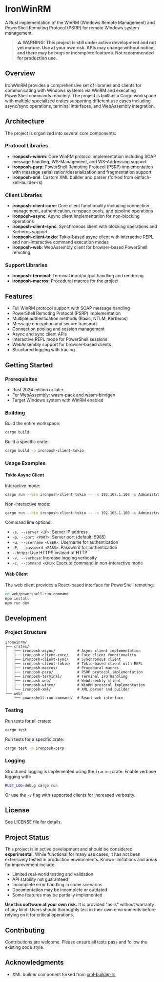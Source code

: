 # IronWinRM

A Rust implementation of the WinRM (Windows Remote Management) and PowerShell Remoting Protocol (PSRP) for remote Windows system management.

> **⚠️ WARNING: This project is still under active development and not yet mature. Use at your own risk. APIs may change without notice, and there may be bugs or incomplete features. Not recommended for production use.**

## Overview

IronWinRM provides a comprehensive set of libraries and clients for communicating with Windows systems via WinRM and executing PowerShell commands remotely. The project is built as a Cargo workspace with multiple specialized crates supporting different use cases including async/sync operations, terminal interfaces, and WebAssembly integration.

## Architecture

The project is organized into several core components:

### Protocol Libraries

- **ironposh-winrm**: Core WinRM protocol implementation including SOAP message handling, WS-Management, and WS-Addressing support
- **ironposh-psrp**: PowerShell Remoting Protocol (PSRP) implementation with message serialization/deserialization and fragmentation support
- **ironposh-xml**: Custom XML builder and parser (forked from einfach-xml-builder-rs)

### Client Libraries

- **ironposh-client-core**: Core client functionality including connection management, authentication, runspace pools, and pipeline operations
- **ironposh-async**: Async client implementation for non-blocking operations
- **ironposh-client-sync**: Synchronous client with blocking operations and Kerberos support
- **ironposh-client-tokio**: Tokio-based async client with interactive REPL and non-interactive command execution modes
- **ironposh-web**: WebAssembly client for browser-based PowerShell remoting

### Support Libraries

- **ironposh-terminal**: Terminal input/output handling and rendering
- **ironposh-macros**: Procedural macros for the project

## Features

- Full WinRM protocol support with SOAP message handling
- PowerShell Remoting Protocol (PSRP) implementation
- Multiple authentication methods (Basic, NTLM, Kerberos)
- Message encryption and secure transport
- Connection pooling and session management
- Async and sync client APIs
- Interactive REPL mode for PowerShell sessions
- WebAssembly support for browser-based clients
- Structured logging with tracing

## Getting Started

### Prerequisites

- Rust 2024 edition or later
- For WebAssembly: wasm-pack and wasm-bindgen
- Target Windows system with WinRM enabled

### Building

Build the entire workspace:

```bash
cargo build
```

Build a specific crate:

```bash
cargo build -p ironposh-client-tokio
```

### Usage Examples

#### Tokio Async Client

Interactive mode:

```bash
cargo run --bin ironposh-client-tokio -- -s 192.168.1.100 -u Administrator -P MyPassword
```

Non-interactive mode:

```bash
cargo run --bin ironposh-client-tokio -- -s 192.168.1.100 -u Administrator -P MyPassword -c "Get-ComputerInfo"
```

Command line options:
- `-s, --server <IP>`: Server IP address
- `-p, --port <PORT>`: Server port (default: 5985)
- `-u, --username <USER>`: Username for authentication
- `-P, --password <PASS>`: Password for authentication
- `--https`: Use HTTPS instead of HTTP
- `-v, --verbose`: Increase logging verbosity
- `-c, --command <CMD>`: Execute command in non-interactive mode

#### Web Client

The web client provides a React-based interface for PowerShell remoting:

```bash
cd web/powershell-run-command
npm install
npm run dev
```

## Development

### Project Structure

```
ironwinrm/
├── crates/
│   ├── ironposh-async/          # Async client implementation
│   ├── ironposh-client-core/    # Core client functionality
│   ├── ironposh-client-sync/    # Synchronous client
│   ├── ironposh-client-tokio/   # Tokio-based client with REPL
│   ├── ironposh-macros/         # Procedural macros
│   ├── ironposh-psrp/           # PSRP protocol implementation
│   ├── ironposh-terminal/       # Terminal I/O handling
│   ├── ironposh-web/            # WebAssembly client
│   ├── ironposh-winrm/          # WinRM protocol implementation
│   └── ironposh-xml/            # XML parser and builder
└── web/
    └── powershell-run-command/  # React web interface
```

### Testing

Run tests for all crates:

```bash
cargo test
```

Run tests for a specific crate:

```bash
cargo test -p ironposh-psrp
```

### Logging

Structured logging is implemented using the `tracing` crate. Enable verbose logging with:

```bash
RUST_LOG=debug cargo run
```

Or use the `-v` flag with supported clients for increased verbosity.

## License

See LICENSE file for details.

## Project Status

This project is in active development and should be considered **experimental**. While functional for many use cases, it has not been extensively tested in production environments. Known limitations and areas for improvement include:

- Limited real-world testing and validation
- API stability not guaranteed
- Incomplete error handling in some scenarios
- Documentation may be incomplete or outdated
- Some features may be partially implemented

**Use this software at your own risk.** It is provided "as is" without warranty of any kind. Users should thoroughly test in their own environments before relying on it for critical operations.

## Contributing

Contributions are welcome. Please ensure all tests pass and follow the existing code style.

## Acknowledgments

- XML builder component forked from [xml-builder-rs](https://github.com/Deaths-Door/xml-builder-rs)